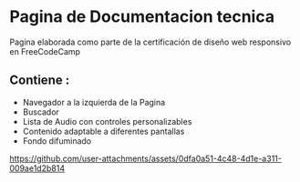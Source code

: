<h1>Pagina de Documentacion tecnica </h1>
<p>Pagina elaborada como parte de la certificación de diseño web responsivo en FreeCodeCamp</p>
<h2>Contiene :</h2>
<ul>
  <li>Navegador a la izquierda de la Pagina</li>
  <li>Buscador</li>
  <li>Lista de Audio con controles personalizables</li>
  <li>Contenido adaptable a diferentes pantallas</li>
  <li>Fondo difuminado</li>
</ul>

https://github.com/user-attachments/assets/0dfa0a51-4c48-4d1e-a311-009ae1d2b814

